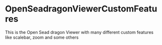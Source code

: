 # OpenSeadragonViewerCustomFeatures
This is the Open Sead dragon Viewer with many different custom features like scalebar, zoom and some others
